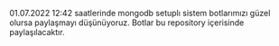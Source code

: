 01.07.2022 12:42 saatlerinde mongodb setuplı sistem botlarımızı güzel olursa paylaşmayı düşünüyoruz.
Botlar bu repository içerisinde paylaşılacaktır.
